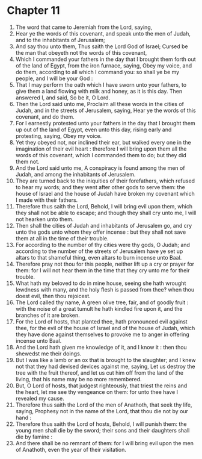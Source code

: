 # Chapter 11

1. The word that came to Jeremiah from the Lord, saying,
2. Hear ye the words of this covenant, and speak unto the men of Judah, and to the inhabitants of Jerusalem;
3. And say thou unto them, Thus saith the Lord God of Israel; Cursed be the man that obeyeth not the words of this covenant,
4. Which I commanded your fathers in the day that I brought them forth out of the land of Egypt, from the iron furnace, saying, Obey my voice, and do them, according to all which I command you: so shall ye be my people, and I will be your God :
5. That I may perform the oath which I have sworn unto your fathers, to give them a land flowing with milk and honey, as it is this day. Then answered I, and said, So be it, O Lord.
6. Then the Lord said unto me, Proclaim all these words in the cities of Judah, and in the streets of Jerusalem, saying, Hear ye the words of this covenant, and do them.
7. For I earnestly protested unto your fathers in the day that I brought them up out of the land of Egypt, even unto this day, rising early and protesting, saying, Obey my voice.
8. Yet they obeyed not, nor inclined their ear, but walked every one in the imagination of their evil heart : therefore I will bring upon them all the words of this covenant, which I commanded them to do; but they did them not.
9. And the Lord said unto me, A conspiracy is found among the men of Judah, and among the inhabitants of Jerusalem.
10. They are turned back to the iniquities of their forefathers, which refused to hear my words; and they went after other gods to serve them: the house of Israel and the house of Judah have broken my covenant which I made with their fathers.
11. Therefore thus saith the Lord, Behold, I will bring evil upon them, which they shall not be able to escape; and though they shall cry unto me, I will not hearken unto them.
12. Then shall the cities of Judah and inhabitants of Jerusalem go, and cry unto the gods unto whom they offer incense : but they shall not save them at all in the time of their trouble.
13. For according to the number of thy cities were thy gods, O Judah; and according to the number of the streets of Jerusalem have ye set up altars to that shameful thing, even altars to burn incense unto Baal.
14. Therefore pray not thou for this people, neither lift up a cry or prayer for them: for I will not hear them in the time that they cry unto me for their trouble.
15. What hath my beloved to do in mine house, seeing she hath wrought lewdness with many, and the holy flesh is passed from thee? when thou doest evil, then thou rejoicest.
16. The Lord called thy name, A green olive tree, fair, and of goodly fruit : with the noise of a great tumult he hath kindled fire upon it, and the branches of it are broken.
17. For the Lord of hosts, that planted thee, hath pronounced evil against thee, for the evil of the house of Israel and of the house of Judah, which they have done against themselves to provoke me to anger in offering incense unto Baal.
18. And the Lord hath given me knowledge of it, and I know it : then thou shewedst me their doings.
19. But I was like a lamb or an ox that is brought to the slaughter; and I knew not that they had devised devices against me, saying, Let us destroy the tree with the fruit thereof, and let us cut him off from the land of the living, that his name may be no more remembered.
20. But, O Lord of hosts, that judgest righteously, that triest the reins and the heart, let me see thy vengeance on them: for unto thee have I revealed my cause.
21. Therefore thus saith the Lord of the men of Anathoth, that seek thy life, saying, Prophesy not in the name of the Lord, that thou die not by our hand :
22. Therefore thus saith the Lord of hosts, Behold, I will punish them: the young men shall die by the sword; their sons and their daughters shall die by famine :
23. And there shall be no remnant of them: for I will bring evil upon the men of Anathoth, even the year of their visitation.

